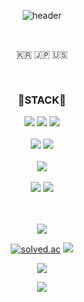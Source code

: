 <div align="center">
  
  ![header](https://capsule-render.vercel.app/api?type=cylinder&color=000000&height=150&section=header&text=PINGU52&fontColor=ffffff&fontSize=70&animation=fadeIn&fontAlignY=55)
  
  <br>

  <p>🇰🇷 🇯🇵 🇺🇸</p>

  <br>
  
  <h3>🌱STACK🌱</h3>
  <img src = "https://img.shields.io/badge/C-A8B9CC?&style=for-the-badge&logo=C&logoColor=white">
  <img src = "https://img.shields.io/badge/c++-00599C?style=for-the-badge&logo=c%2B%2B&logoColor=white">
  <img src = "https://img.shields.io/badge/python-3776AB?style=for-the-badge&logo=python&logoColor=white">

  <br>
  <br>
  <!-- <img src = "https://img.shields.io/badge/html5-E34F26?style=for-the-badge&logo=html5&logoColor=white">
  <img src = "https://img.shields.io/badge/css-1572B6?style=for-the-badge&logo=css3&logoColor=white">
  <img src = "https://img.shields.io/badge/javascript-F7DF1E?style=for-the-badge&logo=javascript&logoColor=black">
  <img src = "https://img.shields.io/badge/jquery-0769AD?style=for-the-badge&logo=jquery&logoColor=white"> -->
  <!-- <br>
  <br> -->
  <!-- <img src = "https://img.shields.io/badge/spring-6DB33F?style=for-the-badge&logo=spring&logoColor=white">
  <img src = "https://img.shields.io/badge/spring%20boot-6DB33F?style=for-the-badge&logo=spring%20boot&logoColor=white">
  <img src = "https://img.shields.io/badge/spring%20security-6DB33F?style=for-the-badge&logo=spring%20security&logoColor=white"> -->
  <!-- <br>
  <br> -->
  
  <img src = "https://img.shields.io/badge/MySQL-4479A1?style=for-the-badge&logo=MySQL&logoColor=white">
  <!-- <img src = "https://img.shields.io/badge/maria%20db-003545?style=for-the-badge&logo=mariadb&logoColor=white">
  <img src = "https://img.shields.io/badge/mssql-CC2927?style=for-the-badge&logo=microsoftsqlserver&logoColor=white"> -->
  <img src = "https://img.shields.io/badge/postgreSQL-4169E1?style=for-the-badge&logo=postgreSQL&logoColor=white">
  
  <!--
  <img src = "https://img.shields.io/badge/oracle-F80000?style=for-the-badge&logo=oracle&logoColor=white">
  <img src = "https://img.shields.io/badge/mongodb-47A248?style=for-the-badge&logo=mongodb&logoColor=white">
  <img src = "https://img.shields.io/badge/firebase-FFCA28?style=for-the-badge&logo=firebase&logoColor=black">
  <img src = "https://img.shields.io/badge/redis-DC382D?style=for-the-badge&logo=redis&logoColor=white">
  -->
  
   <br>
   <br>
   <img src = "https://img.shields.io/badge/tensorflow-FF6F00?style=for-the-badge&logo=tensorflow&logoColor=white">
   <!-- <img src = "https://img.shields.io/badge/keras-D00000?style=for-the-badge&logo=keras&logoColor=white">
   <img src = "https://img.shields.io/badge/pytorch-EE4C2C?style=for-the-badge&logo=pytorch&logoColor=white"> -->

   <br>
   <br>
   <img src = "https://img.shields.io/badge/docker-2496ED?style=for-the-badge&logo=docker&logoColor=white">
   <img src = "https://img.shields.io/badge/kubernetes-326CE5?style=for-the-badge&logo=kubernetes&logoColor=white">
   <!-- <img src = "https://img.shields.io/badge/sonarqube-4E9BCD?style=for-the-badge&logo=sonarqube&logoColor=white"> -->
   
   <br>
   <br>
   <br>

![](https://github-readme-stats-pingu52s-projects.vercel.app/api?username=pingu52&show_icons=true&theme=dracula&include_all_commits=true&count_private=true&show_icons=true)

[![solved.ac](http://mazassumnida.wtf/api/v2/generate_badge?boj=pingu52)](https://solved.ac/pingu52) <img src="http://mazandi.herokuapp.com/api?handle=pingu52&theme=dracular" />

<a href="https://github.com/pingu52"><img src="https://hits.seeyoufarm.com/api/count/incr/badge.svg?url=https%3A%2F%2Fgithub.com%2Fpingu52&count_bg=%23000000&title_bg%23000000&icon=github.svg&icon_color=%23E7E7E7&title=GitHub&edge_flat=false)"/></a>

<!-- [![Top Lang](https://github-readme-stats-pingu52s-projects.vercel.app/api/top-langs/?username=pingu52&langs_count=10&layout=compact&theme=dark)](https://github.com/pingu52/pingu52) -->

<a href="https://www.linkedin.com/in/hyeonggyun-kim-52b76b245" target = "_blank"><img src = "https://img.shields.io/badge/linkedin-0A66C2?style=for-the-badge&logo=linkedin&logoColor=white"></a>

</div>
